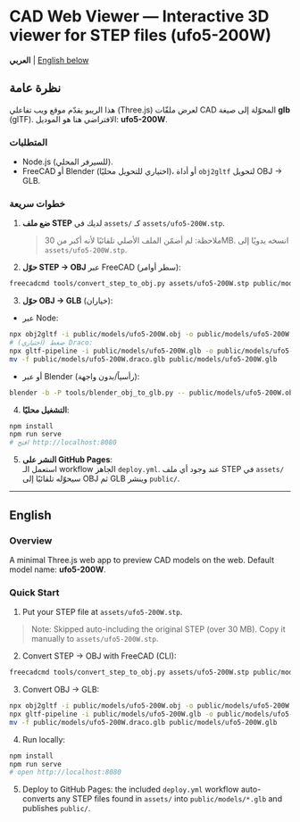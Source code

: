 # CAD Web Viewer — Interactive 3D viewer for STEP files (ufo5-200W)

**العربي** | [English below](#english)

## نظرة عامة
هذا الريبو يقدّم موقع ويب تفاعلي (Three.js) لعرض ملفّات CAD المحوّلة إلى صيغة **glb** (glTF).
الافتراضي هنا هو الموديل: **ufo5-200W**.

### المتطلبات
- Node.js (للسيرفر المحلي).
- FreeCAD أو Blender (اختياري للتحويل محليًا)، أو أداة `obj2gltf` لتحويل OBJ → GLB.

### خطوات سريعة
1) **ضع ملف STEP** لديك في `assets/` كـ `assets/ufo5-200W.stp`.
   > ملاحظة: لم أضمّن الملف الأصلي تلقائيًا لأنه أكبر من 30MB. انسخه يدويًا إلى `assets/ufo5-200W.stp`.

2) **حوّل STEP → OBJ** عبر FreeCAD (سطر أوامر):
```bash
freecadcmd tools/convert_step_to_obj.py assets/ufo5-200W.stp public/models/ufo5-200W.obj
```

3) **حوّل OBJ → GLB** (خياران):
- عبر Node:  
```bash
npx obj2gltf -i public/models/ufo5-200W.obj -o public/models/ufo5-200W.glb
# (اختياري) ضغط Draco:
npx gltf-pipeline -i public/models/ufo5-200W.glb -o public/models/ufo5-200W.draco.glb -d
mv -f public/models/ufo5-200W.draco.glb public/models/ufo5-200W.glb
```
- أو عبر Blender (رأسياً/بدون واجهة):  
```bash
blender -b -P tools/blender_obj_to_glb.py -- public/models/ufo5-200W.obj public/models/ufo5-200W.glb
```

4) **التشغيل محليًا**:
```bash
npm install
npm run serve
# افتح http://localhost:8080
```

5) **النشر على GitHub Pages**:  
استعمل الـ workflow الجاهز `deploy.yml`. عند وجود أي ملف STEP في `assets/` سيحوّله تلقائيًا إلى OBJ ثم GLB وينشر `public/`.

---

## <a name="english"></a>English

### Overview
A minimal Three.js web app to preview CAD models on the web. Default model name: **ufo5-200W**.

### Quick Start
1) Put your STEP file at `assets/ufo5-200W.stp`.  
> Note: Skipped auto-including the original STEP (over 30 MB). Copy it manually to `assets/ufo5-200W.stp`.

2) Convert STEP → OBJ with FreeCAD (CLI):
```bash
freecadcmd tools/convert_step_to_obj.py assets/ufo5-200W.stp public/models/ufo5-200W.obj
```

3) Convert OBJ → GLB:
```bash
npx obj2gltf -i public/models/ufo5-200W.obj -o public/models/ufo5-200W.glb
npx gltf-pipeline -i public/models/ufo5-200W.glb -o public/models/ufo5-200W.draco.glb -d
mv -f public/models/ufo5-200W.draco.glb public/models/ufo5-200W.glb
```

4) Run locally:
```bash
npm install
npm run serve
# open http://localhost:8080
```

5) Deploy to GitHub Pages: the included `deploy.yml` workflow auto-converts any STEP files found in `assets/` into `public/models/*.glb` and publishes `public/`.
